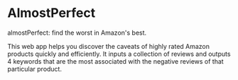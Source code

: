 # AlmostPerfect
almostPerfect: find the worst in Amazon's best.

This web app helps you discover the caveats of highly rated Amazon products quickly and efficiently.
It inputs a collection of reviews and outputs 4 keywords that are the most associated with the negative reviews
of that particular product.

